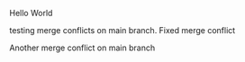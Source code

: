 Hello World

testing merge conflicts on main branch.
Fixed merge conflict

Another merge conflict on main branch
